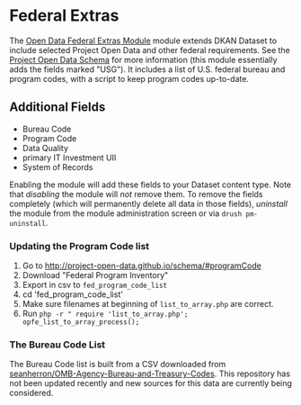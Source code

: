 # Federal Extras

The [Open Data Federal Extras Module](https://github.com/NuCivic/dkan/tree/7.x-1.x/modules/dkan/open_data_federal_extras) module extends DKAN Dataset to include selected Project Open Data and other federal requirements. See the [Project Open Data Schema](https://project-open-data.cio.gov/v1.1/schema/) for more information (this module essentially adds the fields marked "USG"). It includes a list of U.S. federal bureau and program codes, with a script to keep program codes up-to-date.

## Additional Fields

 * Bureau Code
 * Program Code
 * Data Quality
 * primary IT Investment UII
 * System of Records

Enabling the module will add these fields to your Dataset content type. Note that _disabling_ the module will _not_ remove them. To remove the fields completely (which will permanently delete all data in those fields), _uninstall_ the module from the module administration screen or via `drush pm-uninstall`.

### Updating the Program Code list
1. Go to http://project-open-data.github.io/schema/#programCode
2. Download "Federal Program Inventory"
3. Export in csv to ``fed_program_code_list``
4. cd 'fed_program_code_list'
6. Make sure filenames at beginning of ``list_to_array.php`` are correct.
5. Run ``php -r " require 'list_to_array.php'; opfe_list_to_array_process();``

### The Bureau Code List

The Bureau Code list is built from a CSV downloaded from [seanherron/OMB-Agency-Bureau-and-Treasury-Codes](https://github.com/seanherron/OMB-Agency-Bureau-and-Treasury-Codes). This repository has not been updated recently and new sources for this data are currently being considered.

